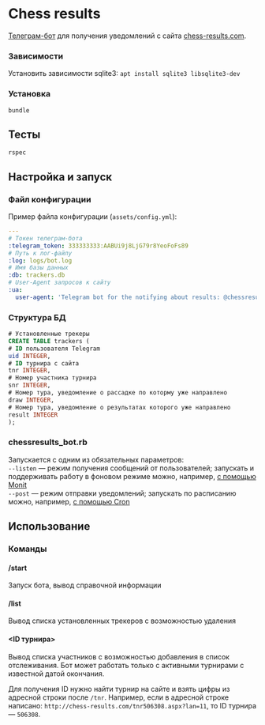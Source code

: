 # Chess results

[Телеграм-бот](https://tele.gg/chessresults_bot) для получения уведомлений с сайта [chess-results.com](http://www.chess-results.com).

### Зависимости

Установить зависимости sqlite3: `apt install sqlite3 libsqlite3-dev`

### Установка

```
bundle
```

## Тесты

```
rspec
```

## Настройка и запуск

### Файл конфигурации

Пример файла конфигурации (`assets/config.yml`):

```yaml
---
# Токен телеграм-бота
:telegram_token: 333333333:AABUi9j8LjG79r8YeoFoFs89
# Путь к лог-файлу
:log: logs/bot.log
# Имя базы данных
:db: trackers.db
# User-Agent запросов к сайту
:ua:
  user-agent: 'Telegram bot for the notifying about results: @chessresults_bot'
```

### Структура БД

```sql
# Установленные трекеры
CREATE TABLE trackers (
# ID пользователя Telegram
uid INTEGER,
# ID турнира с сайта
tnr INTEGER,
# Номер участника турнира
snr INTEGER,
# Номер тура, уведомление о рассадке по которму уже направлено
draw INTEGER,
# Номер тура, уведомление о результатах которого уже направлено
result INTEGER
);
```

### chessresults_bot.rb

Запускается с одним из обязательных параметров:  
`--listen` — режим получения сообщений от пользователей; запускать и поддерживать работу в фоновом режиме можно, например, [с помощью Monit](https://github.com/M1chael/qb/wiki/Monit)  
`--post` — режим отправки уведомлений; запускать по расписанию можно, например, [с помощью Cron](https://github.com/M1chael/qb/wiki/Cron)

## Использование

### Команды

#### /start
Запуск бота, вывод справочной информации

#### /list
Вывод списка установленных трекеров с возможностью удаления

#### <ID турнира>
Вывод списка участников с возможностью добавления в список отслеживания. Бот может работать только с активными турнирами с известной датой окончания.

Для получения ID нужно найти турнир на сайте и взять цифры из адресной строки после `/tnr`. Например, если в адресной строке написано: `http://chess-results.com/tnr506308.aspx?lan=11`, то ID турнира — `506308`.
